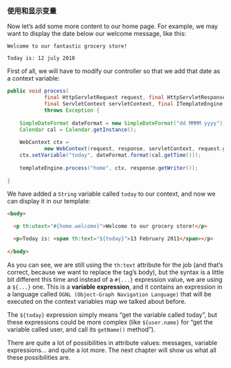 ### 使用和显示变量

Now let’s add some more content to our home page. For example, we may want to display the date below our welcome message, like this:
```
Welcome to our fantastic grocery store!

Today is: 12 july 2010
```
First of all, we will have to modify our controller so that we add that date as a context variable:
```java
public void process(
            final HttpServletRequest request, final HttpServletResponse response,
            final ServletContext servletContext, final ITemplateEngine templateEngine)
            throws Exception {
        
    SimpleDateFormat dateFormat = new SimpleDateFormat("dd MMMM yyyy");
    Calendar cal = Calendar.getInstance();
        
    WebContext ctx = 
            new WebContext(request, response, servletContext, request.getLocale());
    ctx.setVariable("today", dateFormat.format(cal.getTime()));
        
    templateEngine.process("home", ctx, response.getWriter());
        
}
```
We have added a `String` variable called `today` to our context, and now we can display it in our template:
```html
<body>

  <p th:utext="#{home.welcome}">Welcome to our grocery store!</p>

  <p>Today is: <span th:text="${today}">13 February 2011</span></p>
  
</body>
```
As you can see, we are still using the `th:text` attribute for the job (and that’s correct, because we want to replace the tag’s body), but the syntax is a little bit different this time and instead of a `#{...}` expression value, we are using a `${...}` one. This is a **variable expression**, and it contains an expression in a language called `OGNL (Object-Graph Navigation Language)` that will be executed on the context variables map we talked about before.

The `${today}` expression simply means “get the variable called today”, but these expressions could be more complex (like `${user.name}` for “get the variable called user, and call its `getName()` method”).

There are quite a lot of possibilities in attribute values: messages, variable expressions… and quite a lot more. The next chapter will show us what all these possibilities are.